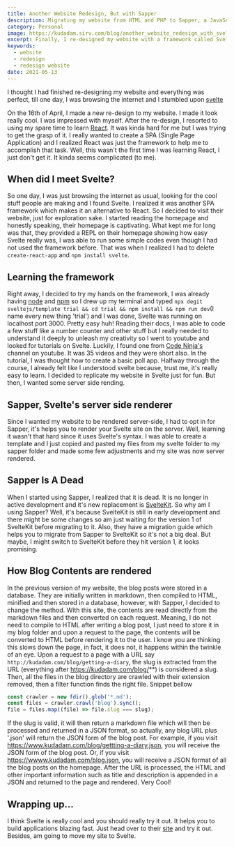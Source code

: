 ```yaml
---
title: Another Website Redesign, But with Sapper
description: Migrating my website from HTML and PHP to Sapper, a JavaScript framework for building web apps
category: Personal
image: https://kudadam.sirv.com/blog/another_website_redesign_with_svelte/hero.jpg
excerpt: Finally, I re-designed my website with a framework called Svelte
keywords:
  - website
  - redesign
  - redesign website
date: 2021-05-13
---
```


I thought I had finished re-designing my website and everything was perfect, till one day, I was browsing the internet and I stumbled upon [svelte](https://svelte.dev)

On the 16th of April, I made a new re-design to my website. I made it look really cool. I was impressed with myself.
After the re-design, I resorted to using my spare time to learn [React](https://reactjs.org). It was kinda hard for me but I was trying to get the grasp of it. I really wanted to create a SPA (Single Page Application) and I realized React was just the framework to help me to accomplish that task. Well, this wasn't the first time I was learning React, I just don't get it. It kinda seems complicated (to me).

## When did I meet Svelte?

So one day, I was just browsing the internet as usual, looking for the cool stuff people are making and I found Svelte. I realized it was another SPA framework which makes it an alternative to React. So I decided to visit their website, just for exploration sake.
I started reading the homepage and honestly speaking, their homepage is captivating.
What kept me for long was that, they provided a REPL on their homepage showing how easy Svelte really was, I was able to run some simple codes even though I had not used the framework before. That was when I realized I had to delete `create-react-app` and `npm install svelte`.

## Learning the framework

Right away, I decided to try my hands on the framework, I was already having [node](https://www.nodejs.dev) and [npm](https://www.npmjs.com) so I drew up my terminal and typed `npx degit sveltejs/template trial && cd trial && npm install && npm run dev`(I name every new thing 'trial') and I was done, Svelte was running on localhost port 3000. Pretty easy huh!
Reading their docs, I was able to code a few stuff like a number counter and other stuff but I really needed to understand it deeply to unleash my creativity so I went to youtube and looked for tutorials on Svelte. Luckily, I found one from [Code Ninja's](https://www.codeninjas.com) channel on youtube. It was 35 videos and they were short also. In the tutorial, I was thought how to create a basic poll app. Halfway through the course, I already felt like I understood svelte because, trust me, it's really easy to learn.
I decided to replicate my website in Svelte just for fun. But then, I wanted some server side rending.

## Sapper, Svelte's server side renderer

Since I wanted my website to be rendered server-side, I had to opt in for Sapper, it's helps you to render your Svelte site on the server. Well, learning it wasn't that hard since it uses Svelte's syntax. I was able to create a template and I just copied and pasted my files from my svelte folder to my sapper folder and made some few adjustments and my site was now server rendered.

## Sapper Is A Dead

When I started using Sapper, I realized that it is dead. It is no longer in active development and it's new replacement is [SvelteKit](https://kit.svelte.dev). So why am I using Sapper? Well, it's because SvelteKit is still in early development and there might be some changes so am just waiting for the version 1 of SvelteKit before migrating to it.
Also, they have a migration guide which helps you to migrate from Sapper to SvelteKit so it's not a big deal. But maybe, I might switch to SvelteKit before they hit version 1, it looks promising.

## How Blog Contents are rendered

In the previous version of my website, the blog posts were stored in a database. They are initially written in markdown, then compiled to HTML, minified and then stored in a database, however, with Sapper, I decided to change the method. With this site, the contents are read directly from the markdown files and then converted on each request. Meaning, I do not need to compile to HTML after writing a blog post, I just need to store it in my blog folder and upon a request to the page, the contents will be converted to HTML before rendering it to the user. I know you are thinking this slows down the page, in fact, it does not, it happens within the twinkle of an eye.
Upon a request to a page with a URL say `http://kudadam.com/blog/getting-a-diary`, the slug is extracted from the URL (everything after https://kudadam.com/blog/**) is considered a slug. Then, all the files in the blog directory are crawled with their extension removed, then a filter function finds the right file. Snippet bellow

```js
const crawler = new fdir().glob('*.md');
const files = crawler.crawl('blog').sync();
file = files.map((file) => file.slug === slug);
```

If the slug is valid, it will then return a markdown file which will then be processed and returned in a JSON format, so actually, any blog URL plus '.json' will return the JSON form of the blog post. For example, if you visit https://www.kudadam.com/blog/gettting-a-diary.json, you will receive the JSON form of the blog post. Or, if you visit https://wwww.kudadam.com/blog.json, you will receive a JSON format of all the blog posts on the homepage.
After the URL is processed, the HTML and other important information such as title and description is appended in a JSON and returned to the page and rendered. Very Cool!

## Wrapping up...

I think Svelte is really cool and you should really try it out. It helps you to build applications blazing fast. Just head over to their [site](https://svelte.dev) and try it out.
Besides, am going to move my site to Svelte.
